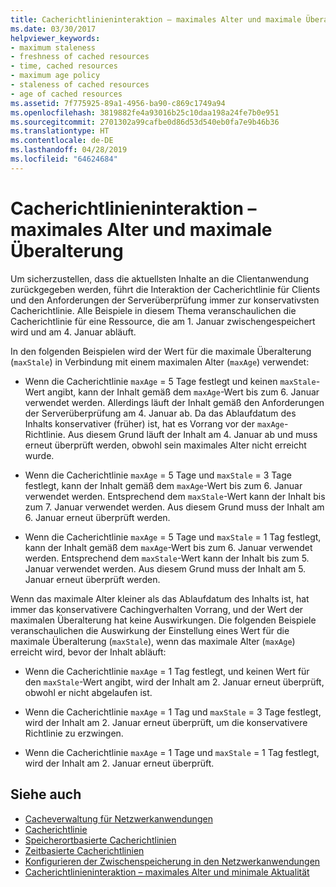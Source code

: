 ```yaml
---
title: Cacherichtlinieninteraktion – maximales Alter und maximale Überalterung
ms.date: 03/30/2017
helpviewer_keywords:
- maximum staleness
- freshness of cached resources
- time, cached resources
- maximum age policy
- staleness of cached resources
- age of cached resources
ms.assetid: 7f775925-89a1-4956-ba90-c869c1749a94
ms.openlocfilehash: 3819882fe4a93016b25c10daa198a24fe7b0e951
ms.sourcegitcommit: 2701302a99cafbe0d86d53d540eb0fa7e9b46b36
ms.translationtype: HT
ms.contentlocale: de-DE
ms.lasthandoff: 04/28/2019
ms.locfileid: "64624684"
---
```

# <a name="cache-policy-interactionmaximum-age-and-maximum-staleness"></a>Cacherichtlinieninteraktion – maximales Alter und maximale Überalterung
Um sicherzustellen, dass die aktuellsten Inhalte an die Clientanwendung zurückgegeben werden, führt die Interaktion der Cacherichtlinie für Clients und den Anforderungen der Serverüberprüfung immer zur konservativsten Cacherichtlinie. Alle Beispiele in diesem Thema veranschaulichen die Cacherichtlinie für eine Ressource, die am 1. Januar zwischengespeichert wird und am 4. Januar abläuft.  
  
 In den folgenden Beispielen wird der Wert für die maximale Überalterung (`maxStale`) in Verbindung mit einem maximalen Alter (`maxAge`) verwendet:  
  
- Wenn die Cacherichtlinie `maxAge` = 5 Tage festlegt und keinen `maxStale`-Wert angibt, kann der Inhalt gemäß dem `maxAge`-Wert bis zum 6. Januar verwendet werden. Allerdings läuft der Inhalt gemäß den Anforderungen der Serverüberprüfung am 4. Januar ab. Da das Ablaufdatum des Inhalts konservativer (früher) ist, hat es Vorrang vor der `maxAge`-Richtlinie. Aus diesem Grund läuft der Inhalt am 4. Januar ab und muss erneut überprüft werden, obwohl sein maximales Alter nicht erreicht wurde.  
  
- Wenn die Cacherichtlinie `maxAge` = 5 Tage und `maxStale` = 3 Tage festlegt, kann der Inhalt gemäß dem `maxAge`-Wert bis zum 6. Januar verwendet werden. Entsprechend dem `maxStale`-Wert kann der Inhalt bis zum 7. Januar verwendet werden. Aus diesem Grund muss der Inhalt am 6. Januar erneut überprüft werden.  
  
- Wenn die Cacherichtlinie `maxAge` = 5 Tage und `maxStale` = 1 Tag festlegt, kann der Inhalt gemäß dem `maxAge`-Wert bis zum 6. Januar verwendet werden. Entsprechend dem `maxStale`-Wert kann der Inhalt bis zum 5. Januar verwendet werden. Aus diesem Grund muss der Inhalt am 5. Januar erneut überprüft werden.  
  
 Wenn das maximale Alter kleiner als das Ablaufdatum des Inhalts ist, hat immer das konservativere Cachingverhalten Vorrang, und der Wert der maximalen Überalterung hat keine Auswirkungen. Die folgenden Beispiele veranschaulichen die Auswirkung der Einstellung eines Wert für die maximale Überalterung (`maxStale`), wenn das maximale Alter (`maxAge`) erreicht wird, bevor der Inhalt abläuft:  
  
- Wenn die Cacherichtlinie `maxAge` = 1 Tag festlegt, und keinen Wert für den `maxStale`-Wert angibt, wird der Inhalt am 2. Januar erneut überprüft, obwohl er nicht abgelaufen ist.  
  
- Wenn die Cacherichtlinie `maxAge` = 1 Tag und `maxStale` = 3 Tage festlegt, wird der Inhalt am 2. Januar erneut überprüft, um die konservativere Richtlinie zu erzwingen.  
  
- Wenn die Cacherichtlinie `maxAge` = 1 Tage und `maxStale` = 1 Tag festlegt, wird der Inhalt am 2. Januar erneut überprüft.  
  
## <a name="see-also"></a>Siehe auch

- [Cacheverwaltung für Netzwerkanwendungen](../../../docs/framework/network-programming/cache-management-for-network-applications.md)
- [Cacherichtlinie](../../../docs/framework/network-programming/cache-policy.md)
- [Speicherortbasierte Cacherichtlinien](../../../docs/framework/network-programming/location-based-cache-policies.md)
- [Zeitbasierte Cacherichtlinien](../../../docs/framework/network-programming/time-based-cache-policies.md)
- [Konfigurieren der Zwischenspeicherung in den Netzwerkanwendungen](../../../docs/framework/network-programming/configuring-caching-in-network-applications.md)
- [Cacherichtlinieninteraktion – maximales Alter und minimale Aktualität](../../../docs/framework/network-programming/cache-policy-interaction-maximum-age-and-minimum-freshness.md)
